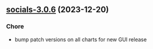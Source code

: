 

## [socials-3.0.6](https://github.com/truecharts/charts/compare/socials-3.0.5...socials-3.0.6) (2023-12-20)

### Chore

- bump patch versions on all charts for new GUI release
  
  